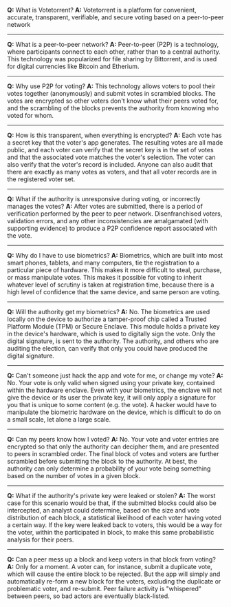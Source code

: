 **Q:** What is Votetorrent?
**A:** Votetorrent is a platform for convenient, accurate, transparent, verifiable, and secure voting based on a peer-to-peer network

-----

**Q:** What is a peer-to-peer network?
**A:** Peer-to-peer (P2P) is a technology, where participants connect to each other, rather than to a central authority.  This technology was popularized for file sharing by Bittorrent, and is used for digital currencies like Bitcoin and Etherium.

-----

**Q:** Why use P2P for voting?
**A:** This technology allows voters to pool their votes together (anonymously) and submit votes in scrambled blocks.  The votes are encrypted so other voters don't know what their peers voted for, and the scrambling of the blocks prevents the authority from knowing who voted for whom.

-----

**Q:** How is this transparent, when everything is encrypted?
**A:** Each vote has a secret key that the voter's app generates.  The resulting votes are all made public, and each voter can verify that the secret key is in the set of votes and that the associated vote matches the voter's selection.  The voter can also verify that the voter's record is included.  Anyone can also audit that there are exactly as many votes as voters, and that all voter records are in the registered voter set.

-----

**Q:** What if the authority is unresponsive during voting, or incorrectly manages the votes?
**A:** After votes are submitted, there is a period of verification performed by the peer to peer network.  Disenfranchised voters, validation errors, and any other inconsistencies are amalgamated (with supporting evidence) to produce a P2P confidence report associated with the vote.

-----

**Q:** Why do I have to use biometrics?
**A:** Biometrics, which are built into most smart phones, tablets, and many computers, tie the registration to a particular piece of hardware.  This makes it more difficult to steal, purchase, or mass manipulate votes.  This makes it possible for voting to inherit whatever level of scrutiny is taken at registration time, because there is a high level of confidence that the same device, and same person are voting.

-----

**Q:** Will the authority get my biometrics?
**A:** No.  The biometrics are used locally on the device to authorize a tamper-proof chip called a Trusted Platform Module (TPM) or Secure Enclave.  This module holds a private key in the device's hardware, which is used to digitally sign the vote.  Only the digital signature, is sent to the authority.  The authority, and others who are auditing the election, can verify that only you could have produced the digital signature.

-----

**Q:** Can't someone just hack the app and vote for me, or change my vote?
**A:** No.  Your vote is only valid when signed using your private key, contained within the hardware enclave.  Even with your biometrics, the enclave will not give the device or its user the private key, it will only apply a signature for you that is unique to some content (e.g. the vote).  A hacker would have to manipulate the biometric hardware on the device, which is difficult to do on a small scale, let alone a large scale.

-----

**Q:** Can my peers know how I voted?
**A:** No.  Your vote and voter entries are encrypted so that only the authority can decipher them, and are presented to peers in scrambled order.  The final block of votes and voters are further scrambled before submitting the block to the authority.  At best, the authority can only determine a probability of your vote being something based on the number of votes in a given block.

-----

**Q:** What if the authority's private key were leaked or stolen?
**A:** The worst case for this scenario would be that, if the submitted blocks could also be intercepted, an analyst could determine, based on the size and vote distribution of each block, a statistical likelihood of each voter having voted a certain way.  If the key were leaked back to voters, this would be a way for the voter, within the participated in block, to make this same probabilistic analysis for their peers.

-----

**Q:** Can a peer mess up a block and keep voters in that block from voting?
**A:** Only for a moment.  A voter can, for instance, submit a duplicate vote, which will cause the entire block to be rejected.  But the app will simply and automatically re-form a new block for the voters, excluding the duplicate or problematic voter, and re-submit.  Peer failure activity is "whispered" between peers, so bad actors are eventually black-listed.
